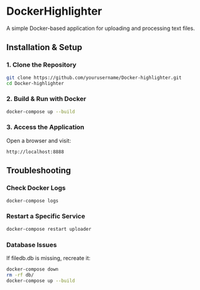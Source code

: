 # DockerHighlighter
A simple Docker-based application for uploading and processing text files.

## Installation & Setup
### 1. Clone the Repository
```bash
git clone https://github.com/yourusername/Docker-highlighter.git
cd Docker-highlighter
``` 

### 2. Build & Run with Docker
```bash
docker-compose up --build
```

### 3. Access the Application
Open a browser and visit:
```arduino
http://localhost:8888
```

## Troubleshooting
### Check Docker Logs
```bash
docker-compose logs
```

### Restart a Specific Service
```bash
docker-compose restart uploader
```

### Database Issues
If filedb.db is missing, recreate it:
```bash
docker-compose down
rm -rf db/
docker-compose up --build
```



